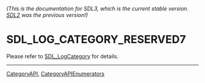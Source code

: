 ###### (This is the documentation for SDL3, which is the current stable version. [SDL2](https://wiki.libsdl.org/SDL2/) was the previous version!)
# SDL_LOG_CATEGORY_RESERVED7

Please refer to [SDL_LogCategory](SDL_LogCategory) for details.

----
[CategoryAPI](CategoryAPI), [CategoryAPIEnumerators](CategoryAPIEnumerators)

